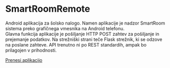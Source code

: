 # SmartRoomRemote
Android aplikacija za šolsko nalogo. Namen aplikacije je nadzor SmartRoom sistema preko grafičnega vmesnika na Android telefonu.  
Glavna funkcija aplikacije je pošiljanje HTTP POST zahtev za pošiljanje in prejemanje podatkov. Na strežniški strani teče Flask strežnik, ki se odzove na poslane zahteve. API trenutno ni po REST standardih, ampak bo prilagojen v prihodnosti.

[Prenesi aplikacijo](https://github.com/zeko9381/SmartRoomRemote/releases)

